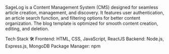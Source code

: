 
 
 SageLog is a Content Management System (CMS) designed for seamless article creation, management, and discovery. It features user authentication, an article search function, and filtering options for better content organization. The blog template is optimized for smooth content creation, editing, and deletion.

Tech Stack 🛠️
Frontend: HTML, CSS, JavaScript, ReactJS
Backend: Node.js, Express.js, MongoDB
Package Manager: npm
